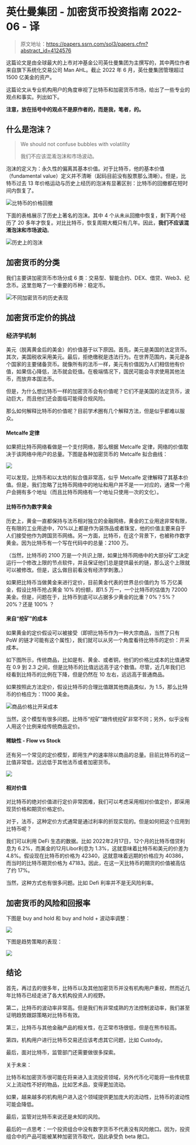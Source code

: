 # 英仕曼集团 - 加密货币投资指南 2022-06 - 译

> 原文地址：https://papers.ssrn.com/sol3/papers.cfm?abstract_id=4124576

这篇论文是由全球最大的上市对冲基金公司英仕曼集团为主撰写的，其中两位作者来自旗下系统化交易公司 Man AHL。截止 2022 年 6 月，英仕曼集团管理超过 1500 亿美金的资产。

这篇论文从专业机构用户的角度审视了比特币和加密货币市场，给出了一些专业的观点和事实。列出如下。

**注意，放在括号中的观点不是原作者的，而是我，笔者，的。**

## 什么是泡沫？

> We should not confuse bubbles with volatility
> 
> 我们不应该混淆泡沫和市场波动。

泡沫的定义为：永久性的偏离其基本价值。对于比特币，他的基本价值（fundamental value）定义并不清晰（起码目前没有股票那么清晰）。但是，比特币过去 13 年价格运动与历史上经历的泡沫有显著区别：比特币的回撤都在短时间内恢复了。

![比特币的价格回撤](https://i.imgur.com/eZVA3sj.png)

下面的表格展示了历史上著名的泡沫。其中 4 个从未从回撤中恢复，剩下两个经历了 20 多年才恢复。对比比特币，恢复周期大概只有几年。因此，**我们不应该混淆泡沫和市场波动**。

![历史上的泡沫](https://i.imgur.com/ailUMuF.png)

## 加密货币的分类

我们主要讲加密货币市场分成 6 类：交易型、智能合约、DEX、借贷、Web3、纪念币。这里忽略了一个重要的币种：稳定币。

![不同加密货币的历史表现](https://i.imgur.com/v1E9VL7.png)

## 加密货币定价的挑战

### 经济学机制

美元（脱离黄金后的美金）的价值基于以下原因。首先，美元是美国的法定货币。其次，美国税收采用美元。最后，拒绝缴税是违法行为。在世界范围内，美元是各个国家的主要储备货币。就像所有的法币一样，美元有价值因为人们相信他有价值，如果信心降低，法币就会贬值。在极端情况下，国民可能会寻求使用其他法币，而放弃本国法币。

但是，为什么想比特币一样的加密货币会有价值呢？它们不是美国的法定货币，波动巨大，而且他们还会面临可能得合规风险。

那么如何解释比特币的价值呢？目前学术圈有几个解释方法，但是似乎都难以服众。

#### Metcalfe 定律

如果把比特币网络看做是一个支付网络，那么根据 Metcalfe 定律，网络的价值取决于该网络中用户的总量。下图是各种加密货币的 Metcalfe 拟合曲线：

![](https://i.imgur.com/pEF9T8c.png)

可以发现，比特币和以太坊的拟合值非常高，似乎 Metcalfe 定律解释了其基本价值。但是，我们忽略了比特币网络中的地址和用户并不是一一对应的，通常一个用户会拥有多个地址（而且比特币网络有一个地址只使用一次的文化）。

#### 比特币作为数字黄金

历史上，黄金一直都保持与法币相对独立的金融网络，黄金的工业用途非常有限，在有限的工业用途中，70%以上都是作为装饰品或者珠宝，他的价值主要来自于人们接受他作为跨国货币网络。另一方面，比特币，在这个背景下，也被称作数字黄金。因为比特币有一个写在代码中的总量：2100 万。

（当然，比特币的 2100 万是一个共识上限，如果比特币网络中的大部分矿工决定运行一个修改上限的节点软件，并且保证他们总是提供最长的链，那么这个上限就可以被修改。但是，这么做目前看没有经济学刺激。）

如果把比特币当做黄金来进行定价，目前黄金代表的世界总价值约为 15 万亿美金，假设比特币抢占黄金 10% 的份额，即1.5 万一，一个比特币的估值为 72000 美金。但是，问题在于，比特币到底可以占据多少黄金的比重？0%？5%？ 20%？还是 100% ？

#### 来自“挖矿”的成本

如果黄金的定价假设可以被接受（即把比特币作为一种大宗商品，当然了只有 PoW 的链才可能有这个属性），我们就可以从另一个角度看待比特币的定价：开采成本。

如下图所示，传统商品，比如是有、黄金、或者铜，他们的价格比成本的比值通常在 0.9 到 2.3 之间，但是比特币的比值远远高于这个数值。尽管，近几年我们已经看到比特币的比例在下降，但是仍然在 10 左右，远远高于普通商品。

如果按照此方法定价，假设比特币的合理比值跟其他商品类似，为 1.5，那么比特币的价格应为：11000 美金。

![商品价格比开采成本](https://i.imgur.com/sZSo2aj.png)

当然，这个模型有很多问题。比特币“挖矿”跟传统挖矿非常不同；另外，似乎没有人用这个比例来给传统商品定价。

#### 稀缺性 - Flow vs Stock

还有另一个常见的定价模型，即用生产的速率除以商品的总量。目前比特币的这一比值非常低，远远低于其他法币或者加密货币。

![](https://i.imgur.com/I7xvHR7.png)

#### 相对价值

对比特币的绝对价值进行定价非常困难，我们可以考虑采用相对价值定价，即采用现货价格和期货价格定价。

对于，法币，这种定价方式通常是通过利率的折现实现的。但是如何把这个应用到比特币呢？

我们可以利用 DeFi 生态的数据。比如 2022年2月17日，12个月的比特币借贷利息为 6.2%，而美金的12月Libor利息为 1.3%，这就意味着比特币和美元的价差为 4.8%。假设现在比特币的价格为 42340，这就意味着远期的价格应为 40386，而当时的比特币期货价格为 47183。因此，在这一天比特币的期货的价值被高估了约 17%。

当然，这种方式也有很多问题。比如 Defi 利率并不是无风险利率。

## 加密货币的风险和回报率

下图是 buy and hold 和 buy and hold + 波动率调整：

![](https://i.imgur.com/Wj17r0d.png)

下图是趋势策略的表现：

![](https://i.imgur.com/l63ZmE5.png)

## 结论

首先，再过去的很多年，比特币以及其他加密货币并没有机构用户重视，然而近几年比特币已经走进了各大机构投资人的视野。

第二，比特币的波动率非常高。但是我们有非常成熟的方法控制波动率，我们甚至证明趋势跟踪策略对比特币有效。

第三，比特币与其他金融产品的相关性，在正常市场很低，但是在熊市较高。

第四，机构用户进行比特币交易还应该考虑其它问题，比如 Custody。

最后，面对比特币，监管部门还需要做很多探索。

关于未来：

比特币和加密货币很可能在将来进入主流投资领域，另外代币化可能将一些传统意义上流动性不好的物品，比如艺术品，变得更加流动。

如果，越来越多的机构用户进入这个领域提供更加庞大的流动性，比特币的波动性可能会降低。

最后，监管对比特币来说还是未知的风险。

最后的一点思考：一个投资组合中没有数字货币不代表没有风险敞口。因为，投资组合中的产品可能被某种加密货币取代，因此承受负 beta 敞口。